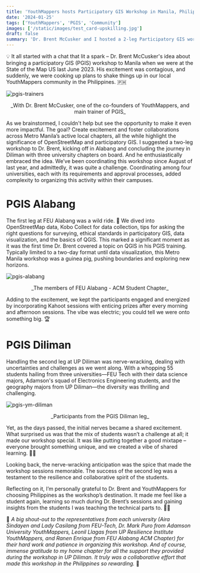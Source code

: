 ```yaml
---
title: 'YouthMappers hosts Participatory GIS Workshop in Manila, Philippines'
date: '2024-01-25'
tags: ['YouthMappers', 'PGIS', 'Community']
images: ['/static/images/test_card-upskilling.jpg']
draft: false
summary: 'Dr. Brent McCusker and I hosted a 2-leg Participatory GIS workshop for the local chapters in the Philippines based in Metro Manila. With four universities participating, we covered the principle of Participatory GIS, including using OpenStreetMap, collecting data usign Kobo Collect, visualizing geospatial data using QGIS, and mapping with ethical considerations.'
---
```


💡 It all started with a chat that lit a spark – Dr. Brent McCusker's idea about bringing a participatory GIS (PGIS) workshop to Manila when we were at the State of the Map US last June 2023. His excitement was contagious, and suddenly, we were cooking up plans to shake things up in our local YouthMappers community in the Philippines. 🇵🇭

![pgis-trainers](/static/images/ym_pgis_trainer.jpg)

<center>_With Dr. Brent McCusker, one of the co-founders of YouthMappers, and main trainer of PGIS_</center>

As we brainstormed, I couldn't help but see the opportunity to make it even more impactful. The goal? Create excitement and foster collaborations across Metro Manila’s active local chapters, all the while highlight the significance of OpenStreetMap and participatory GIS. I suggested a two-leg workshop to Dr. Brent, kicking off in Alabang and concluding the journey in Diliman with three university chapters on board. And he enthusiastically embraced the idea. We’ve been coordinating this workshop since August of last year, and admittedly, it was quite a challenge. Coordinating among four universities, each with its requirements and approval processes, added complexity to organizing this activity within their campuses.

<h1>PGIS Alabang</h1>

The first leg at FEU Alabang was a wild ride. 🎢 We dived into OpenStreetMap data, Kobo Collect for data collection, tips for asking the right questions for surveying, ethical standards in participatory GIS, data visualization, and the basics of QGIS. This marked a significant moment as it was the first time Dr. Brent covered a topic on QGIS in his PGIS training. Typically limited to a two-day format until data visualization, this Metro Manila workshop was a guinea pig, pushing boundaries and exploring new horizons.

![pgis-alabang](/static/images/pgis_alabang.jpg)

<center>_The members of FEU Alabang - ACM Student Chapter_</center>

Adding to the excitement, we kept the participants engaged and energized by incorporating Kahoot sessions with enticing prizes after every morning and afternoon sessions. The vibe was electric; you could tell we were onto something big. 🏆

<h1>PGIS Diliman</h1>

Handling the second leg at UP Diliman was nerve-wracking, dealing with uncertainties and challenges as we went along. With a whopping 55 students hailing from three universities—FEU Tech with their data science majors, Adamson's squad of Electronics Engineering students, and the geography majors from UP Diliman—the diversity was thrilling and challenging.

![pgis-ym-diliman](/static/images/pgis_ym.jpg)

<center>_Participants from the PGIS Diliman leg_</center>

Yet, as the days passed, the initial nerves became a shared excitement. What surprised us was that the mix of students wasn’t a challenge at all; it made our workshop special. It was like putting together a good mixtape – everyone brought something unique, and we created a vibe of shared learning. 👐🏻

Looking back, the nerve-wracking anticipation was the spice that made the workshop sessions memorable. The success of the second leg was a testament to the resilience and collaborative spirit of the students.

Reflecting on it, I’m personally grateful to Dr. Brent and YouthMappers for choosing Philippines as the workshop’s destination. It made me feel like a student again, learning so much during Dr. Brent’s sessions and gaining insights from the students I was teaching the technical parts to. 🙏🏽

🌻 _A big shout-out to the representatives from each university (Aira Sindayen and Lady Casilang from FEU-Tech, Dr. Mark Puro from Adamson University YouthMappers, Leonil Llagas from UP Resilience Institute YouthMappers, and Ranen Enrique from FEU Alabang ACM Chapter) for their hard work and patience in organizing this workshop. And of course, immense gratitude to my home chapter for all the support they provided during the workshop in UP Diliman. It truly was a collaborative effort that made this workshop in the Philippines so rewarding._ 🌻

